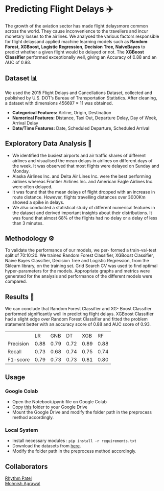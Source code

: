 # Predicting Flight Delays :airplane:

The growth of the aviation sector has made flight delaysmore common across the world.  They cause inconvenience to the travellers and incur monetary losses to the airlines. We analysed the various factors responsible for flight delaysand applied machine learning models such as **Random Forest, XGBoost, Logistic Regression, Decision Tree, NaiveBayes** to predict whether a given flight would be delayed or not.  The **XGBoost Classifier** performed exceptionally well, giving an Accuracy of 0.88 and an AUC of 0.93.

## Dataset :bar_chart:
We used the 2015 Flight Delays and Cancellations Dataset, collected and published by U.S. DOT’s Bureau of Transportation Statistics. After cleaning, a dataset with dimensions 456697 × 11 was obtained.

- **Categorical Features:** Airline, Origin, Destination
- **Numerical Features:** Distance, Taxi Out, Departure Delay, Day of Week, Arrival Delay
- **Date/Time Features:** Date, Scheduled Departure, Scheduled Arrival

## Exploratory Data Analysis :mag_right:
- We identified the busiest airports and air traffic shares of different airlines and visualised the mean delays in airlines on different days of the week. It was observed that most flights were delayed on Sunday and Monday.  
- Alaska Airlines Inc. and Delta Air Lines Inc. were the best performing airlines whereas Frontier Airlines Inc. and American Eagle Airlines Inc. were often delayed. 
- It was found that the mean delays of flight dropped with an increase in route distance. However, flights travelling distances over 3000Km showed a spike in delays. 
- We also conducted a statistical study of different numerical features in the dataset and derived important insights about their distributions. It was found that almost 68% of the flights had no delay or a delay of less than 3 minutes.

## Methodology :gear:

To validate the performance of our models, we per- formed a train-val-test split of 70:10:20. We trained Random Forest Classifier, XGBoost Classifier, Naive Bayes Classifier, Decision Tree and Logistic Regression, from the Sklearn library, on the training set. Grid Search CV was used to find optimal hyper-parameters for the models. Appropriate graphs and metrics were generated for the analysis and performance of the different models were compared.

## Results :dart:

We can conclude that Random Forest Classifier and XG- Boost Classifier performed significantly well in predicting flight delays. XGBoost Classifier had a slight edge over Random Forest Classifier and fitted the problem statement better with an accuracy score of 0.88 and AUC score of 0.93.

|              |        |       |       |       |       |
|--------------|--------|-------|-------|-------|-------|
|              |  LR    | GNB   | DT    | XGB   | RF    |
| Precision    |  0.88  | 0.79  | 0.72  | 0.89  | 0.88  |
| Recall       |  0.73  | 0.68  | 0.74  | 0.75  | 0.74  |
| F1-score     |  0.79  | 0.73  | 0.73  | 0.81  | 0.80  |

## Usage

### Google Colab

- Open the Notebook.ipynb file on Google Colab
- Copy [this](https://drive.google.com/drive/folders/1HRDxih_6xN0uU2Js3xGF8zp5r_XPSEJc?usp=sharing) folder to your Google Drive
- Mount the Google Drive and modify the folder path in the preprocess method accordingly.

### Local System

- Install necessary modules : `pip install -r requirements.txt` 
- Download the datasets from [here](https://drive.google.com/drive/folders/1HRDxih_6xN0uU2Js3xGF8zp5r_XPSEJc?usp=sharing).
- Modify the folder path in the preprocess method accordingly.

## Collaborators
[Rhythm Patel](https://github.com/rhythm-patel)      
[Mohnish Agrawal](https://github.com/Mohnish-Agrawal)

